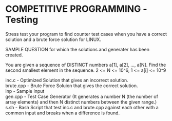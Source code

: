 # COMPETITIVE PROGRAMMING -Testing
Stress test your program to find counter test cases when you have a correct solution and a brute force solution for LINUX.

SAMPLE QUESTION for which the solutions and generater has been created.

You are given a sequence of DISTINCT numbers a[1], a[2], ..., a[N].
Find the second smallest element in the sequence.
2 <= N <= 10^6, 1 <= a[i] <= 10^9


inc.c - Optimized Solution that gives an incorrect solution.  
brute.cpp - Brute Force Soluion that gives the correct solution.  
inp - Sample Input  
gen.cpp - Test Case Generator (It generates a number N (the number of array elements) and then N distinct numbers between the given range.)  
s.sh - Bash Script that test inc.c and brute.cpp against each other with a common input and breaks when a difference is found.  

